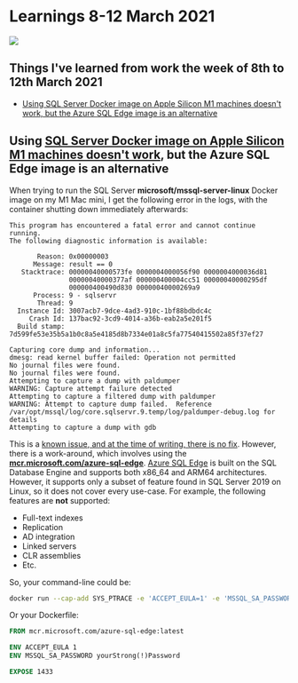 # Learnings 8-12 March 2021 <!-- omit in toc -->

![](/images/learnings-1.jpg)

## Things I've learned from work the week of 8th to 12th March 2021 <!-- omit in toc -->

- [Using SQL Server Docker image on Apple Silicon M1 machines doesn't work, but the Azure SQL Edge image is an alternative](#using-sql-server-docker-image-on-apple-silicon-m1-machines-doesnt-work-but-the-azure-sql-edge-image-is-an-alternative)

## Using [SQL Server Docker image on Apple Silicon M1 machines doesn't work](https://github.com/microsoft/mssql-docker/issues/668), but the Azure SQL Edge image is an alternative

When trying to run the SQL Server **microsoft/mssql-server-linux** Docker image
on my M1 Mac mini, I get the following error in the logs, with the container
shutting down immediately afterwards:

```text
This program has encountered a fatal error and cannot continue running.
The following diagnostic information is available:

       Reason: 0x00000003
      Message: result == 0
   Stacktrace: 00000040000573fe 0000004000056f90 0000004000036d81
               00000040000377af 000000400004cc51 00000040000295df
               000000400490d830 00000040000269a9
      Process: 9 - sqlservr
       Thread: 9
  Instance Id: 3007acb7-9dce-4ad3-910c-1bf88bdbdc4c
     Crash Id: 137bac92-3cd9-4014-a36b-eab2a5e201f5
  Build stamp: 7d599fe53e35b5a1b0c8a5e4185d8b7334e01a8c5fa77540415502a85f37ef27

Capturing core dump and information...
dmesg: read kernel buffer failed: Operation not permitted
No journal files were found.
No journal files were found.
Attempting to capture a dump with paldumper
WARNING: Capture attempt failure detected
Attempting to capture a filtered dump with paldumper
WARNING: Attempt to capture dump failed.  Reference /var/opt/mssql/log/core.sqlservr.9.temp/log/paldumper-debug.log for details
Attempting to capture a dump with gdb
```

This is a
[known issue, and at the time of writing, there is no fix](https://github.com/microsoft/mssql-docker/issues/668).
However, there is a work-around, which involves using the
**[mcr.microsoft.com/azure-sql-edge](https://hub.docker.com/_/microsoft-azure-sql-edge)**.
[Azure SQL Edge](https://docs.microsoft.com/en-us/azure/azure-sql-edge/features)
is built on the SQL Database Engine and supports both x86_64 and ARM64
architectures. However, it supports only a subset of feature found in SQL Server
2019 on Linux, so it does not cover every use-case. For example, the following
features are **not** supported:

- Full-text indexes
- Replication
- AD integration
- Linked servers
- CLR assemblies
- Etc.

So, your command-line could be:

```bash
docker run --cap-add SYS_PTRACE -e 'ACCEPT_EULA=1' -e 'MSSQL_SA_PASSWORD=yourStrong(!)Password' -p 1433:1433 --name azuresqledge -d mcr.microsoft.com/azure-sql-edge
```

Or your Dockerfile:

```Dockerfile
FROM mcr.microsoft.com/azure-sql-edge:latest

ENV ACCEPT_EULA 1
ENV MSSQL_SA_PASSWORD yourStrong(!)Password

EXPOSE 1433
```
